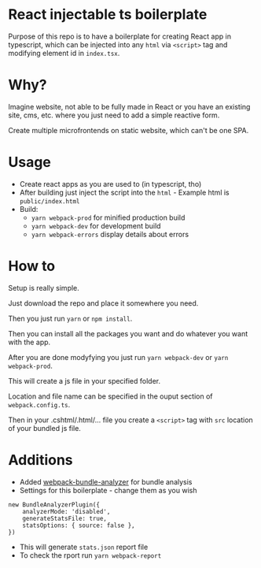 # React injectable ts boilerplate

Purpose of this repo is to have a boilerplate for creating React app in typescript,
which can be injected into any `html` via `<script>` tag and modifying element id in `index.tsx`.

# Why?

Imagine website, not able to be fully made in React or you have an existing site, cms, etc. where you just need to add a simple reactive form.

Create multiple microfrontends on static website, which can't be one SPA.

# Usage

- Create react apps as you are used to (in typescript, tho)
- After building just inject the script into the `html` - Example html is `public/index.html`
- Build:
  - `yarn webpack-prod` for minified production build
  - `yarn webpack-dev` for development build
  - `yarn webpack-errors` display details about errors

# How to

Setup is really simple.

Just download the repo and place it somewhere you need.

Then you just run `yarn` or `npm install`.

Then you can install all the packages you want and do whatever you want with the app.

After you are done modyfying you just run `yarn webpack-dev` or `yarn webpack-prod`.

This will create a js file in your specified folder.

Location and file name can be specified in the ouput section of `webpack.config.ts`.

Then in your .cshtml/.html/... file you create a `<script>` tag with `src` location of your bundled js file.

# Additions

- Added [webpack-bundle-analyzer](https://www.npmjs.com/package/webpack-bundle-analyzer) for bundle analysis
- Settings for this boilerplate - change them as you wish

```
new BundleAnalyzerPlugin({
	analyzerMode: 'disabled',
	generateStatsFile: true,
	statsOptions: { source: false },
})
```

- This will generate `stats.json` report file
- To check the rport run `yarn webpack-report`
